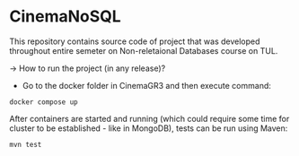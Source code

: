 # CinemaNoSQL
This repository contains source code of project that was developed throughout entire semeter on Non-reletaional Databases course on TUL.

-> How to run the project (in any release)?

* Go to the docker folder in CinemaGR3 and then execute command:
```
docker compose up
```
After containers are started and running (which could require some time for cluster to be established - like in MongoDB), tests can be run using Maven:
```
mvn test
```
